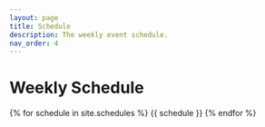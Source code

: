 ```yaml
---
layout: page
title: Schedule
description: The weekly event schedule.
nav_order: 4
---
```


# Weekly Schedule

{% for schedule in site.schedules %}
{{ schedule }}
{% endfor %}
